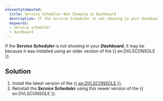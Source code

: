 ```yaml
---
eleventyComputed:
  title: Service Scheduler Not Showing in Dashboard
  description: If the Service Scheduler is not showing in your Dashboard, it may be because it was installed using an older version of the {{ en.DVLSCONSOLE }}.
  keywords:
  - service scheduler
  - dashboard
---
```

If the ***Service Scheduler*** is not showing in your ***Dashboard***, it may be because it was installed using an older version of the {{ en.DVLSCONSOLE }}.

## Solution

1. Install the latest version of the [{{ en.DVLSCONSOLE }}](https://devolutions.net/server/home/download).
1. Reinstall the ***Service Scheduler*** using this newer version of the {{ en.DVLSCONSOLE }}.
